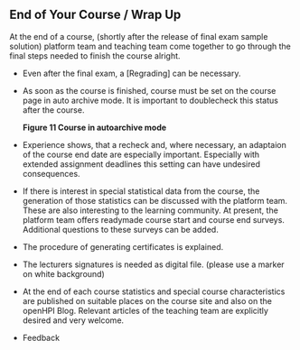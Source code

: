 ## End of Your Course / Wrap Up ##

At the end of a course, (shortly after the release of final exam sample solution) platform team and teaching team come together to go through the final steps needed to finish the course alright.

 - Even after the final exam, a [Regrading] can be necessary.
 - As soon as the course is finished, course must be set on the course page in auto archive mode. It is important to doublecheck this status after the course.


	**Figure 11 Course in autoarchive mode**

 - Experience shows, that a recheck and, where necessary, an adaptaion of the course end date are especially important. Especially with extended assignment deadlines this setting can have undesired consequences.
 - If there is interest in special statistical data from the course, the generation of those statistics can be discussed with the platform team. These are also interesting to the learning community. At present, the platform team offers readymade course start and course end surveys. Additional questions to these surveys can be added.
 - The procedure of generating certificates is explained.
 - The lecturers signatures is needed as digital file. (please use a marker on white background)
 - At the end of each course statistics and special course characteristics are published on suitable places on the course site and also on the openHPI Blog. Relevant articles of the teaching team are explicitly desired and very welcome.
 - Feedback


